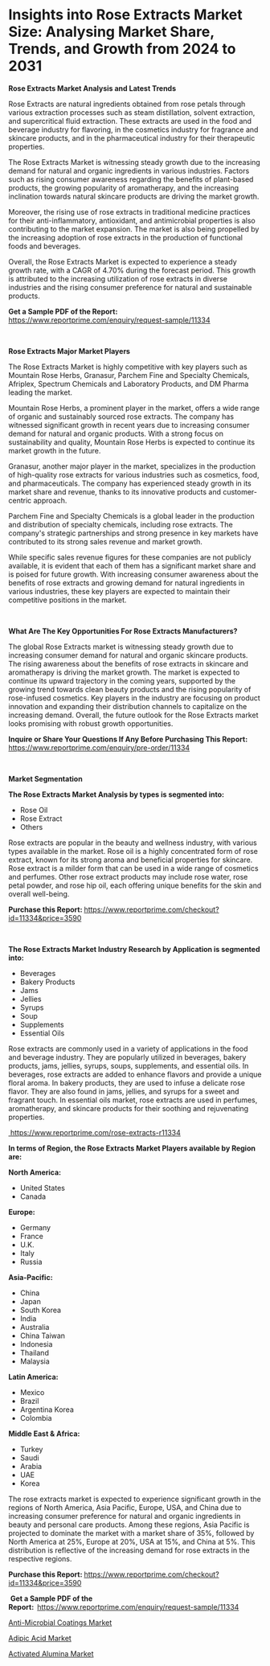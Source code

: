 <p><h1>Insights into Rose Extracts Market Size: Analysing Market Share, Trends, and Growth from 2024 to 2031</h1></p><p><strong>Rose Extracts Market Analysis and Latest Trends</strong></p>
<p><p>Rose Extracts are natural ingredients obtained from rose petals through various extraction processes such as steam distillation, solvent extraction, and supercritical fluid extraction. These extracts are used in the food and beverage industry for flavoring, in the cosmetics industry for fragrance and skincare products, and in the pharmaceutical industry for their therapeutic properties.</p><p>The Rose Extracts Market is witnessing steady growth due to the increasing demand for natural and organic ingredients in various industries. Factors such as rising consumer awareness regarding the benefits of plant-based products, the growing popularity of aromatherapy, and the increasing inclination towards natural skincare products are driving the market growth.</p><p>Moreover, the rising use of rose extracts in traditional medicine practices for their anti-inflammatory, antioxidant, and antimicrobial properties is also contributing to the market expansion. The market is also being propelled by the increasing adoption of rose extracts in the production of functional foods and beverages.</p><p>Overall, the Rose Extracts Market is expected to experience a steady growth rate, with a CAGR of 4.70% during the forecast period. This growth is attributed to the increasing utilization of rose extracts in diverse industries and the rising consumer preference for natural and sustainable products.</p></p>
<p><strong>Get a Sample PDF of the Report:&nbsp;</strong> <a href="https://www.reportprime.com/enquiry/request-sample/11334">https://www.reportprime.com/enquiry/request-sample/11334</a></p>
<p>&nbsp;</p>
<p><strong>Rose Extracts Major Market Players</strong></p>
<p><p>The Rose Extracts Market is highly competitive with key players such as Mountain Rose Herbs, Granasur, Parchem Fine and Specialty Chemicals, Afriplex, Spectrum Chemicals and Laboratory Products, and DM Pharma leading the market. </p><p>Mountain Rose Herbs, a prominent player in the market, offers a wide range of organic and sustainably sourced rose extracts. The company has witnessed significant growth in recent years due to increasing consumer demand for natural and organic products. With a strong focus on sustainability and quality, Mountain Rose Herbs is expected to continue its market growth in the future.</p><p>Granasur, another major player in the market, specializes in the production of high-quality rose extracts for various industries such as cosmetics, food, and pharmaceuticals. The company has experienced steady growth in its market share and revenue, thanks to its innovative products and customer-centric approach.</p><p>Parchem Fine and Specialty Chemicals is a global leader in the production and distribution of specialty chemicals, including rose extracts. The company's strategic partnerships and strong presence in key markets have contributed to its strong sales revenue and market growth.</p><p>While specific sales revenue figures for these companies are not publicly available, it is evident that each of them has a significant market share and is poised for future growth. With increasing consumer awareness about the benefits of rose extracts and growing demand for natural ingredients in various industries, these key players are expected to maintain their competitive positions in the market.</p></p>
<p>&nbsp;</p>
<p><strong>What Are The Key Opportunities For Rose Extracts Manufacturers?</strong></p>
<p><p>The global Rose Extracts market is witnessing steady growth due to increasing consumer demand for natural and organic skincare products. The rising awareness about the benefits of rose extracts in skincare and aromatherapy is driving the market growth. The market is expected to continue its upward trajectory in the coming years, supported by the growing trend towards clean beauty products and the rising popularity of rose-infused cosmetics. Key players in the industry are focusing on product innovation and expanding their distribution channels to capitalize on the increasing demand. Overall, the future outlook for the Rose Extracts market looks promising with robust growth opportunities.</p></p>
<p><strong>Inquire or Share Your Questions If Any Before Purchasing This Report:</strong> <a href="https://www.reportprime.com/enquiry/pre-order/11334">https://www.reportprime.com/enquiry/pre-order/11334</a></p>
<p>&nbsp;</p>
<p><strong>Market Segmentation</strong></p>
<p><strong>The Rose Extracts Market Analysis by types is segmented into:</strong></p>
<p><ul><li>Rose Oil</li><li>Rose Extract</li><li>Others</li></ul></p>
<p><p>Rose extracts are popular in the beauty and wellness industry, with various types available in the market. Rose oil is a highly concentrated form of rose extract, known for its strong aroma and beneficial properties for skincare. Rose extract is a milder form that can be used in a wide range of cosmetics and perfumes. Other rose extract products may include rose water, rose petal powder, and rose hip oil, each offering unique benefits for the skin and overall well-being.</p></p>
<p><strong>Purchase this Report:&nbsp;</strong><a href="https://www.reportprime.com/checkout?id=11334&price=3590">https://www.reportprime.com/checkout?id=11334&price=3590</a></p>
<p>&nbsp;</p>
<p><strong>The Rose Extracts Market Industry Research by Application is segmented into:</strong></p>
<p><ul><li>Beverages</li><li>Bakery Products</li><li>Jams</li><li>Jellies</li><li>Syrups</li><li>Soup</li><li>Supplements</li><li>Essential Oils</li></ul></p>
<p><p>Rose extracts are commonly used in a variety of applications in the food and beverage industry. They are popularly utilized in beverages, bakery products, jams, jellies, syrups, soups, supplements, and essential oils. In beverages, rose extracts are added to enhance flavors and provide a unique floral aroma. In bakery products, they are used to infuse a delicate rose flavor. They are also found in jams, jellies, and syrups for a sweet and fragrant touch. In essential oils market, rose extracts are used in perfumes, aromatherapy, and skincare products for their soothing and rejuvenating properties.</p></p>
<p><a href="https://www.reportprime.com/rose-extracts-r11334">&nbsp;https://www.reportprime.com/rose-extracts-r11334</a></p>
<p><strong>In terms of Region, the Rose Extracts Market Players available by Region are:</strong></p>
<p>
    <p> <strong> North America: </strong>
        <ul>
            <li>United States</li>
            <li>Canada</li>
        </ul>
        </p> 
    <p> <strong> Europe: </strong>
        <ul>
            <li>Germany</li>
            <li>France</li>
            <li>U.K.</li>
            <li>Italy</li>
            <li>Russia</li>
        </ul>
        </p> 
    <p> <strong> Asia-Pacific: </strong>
        <ul>
            <li>China</li>
            <li>Japan</li>
            <li>South Korea</li>
            <li>India</li>
            <li>Australia</li>
            <li>China Taiwan</li>
            <li>Indonesia</li>
            <li>Thailand</li>
            <li>Malaysia</li>
        </ul>
        </p> 
    <p> <strong> Latin America: </strong>
        <ul>
            <li>Mexico</li>
            <li>Brazil</li>
            <li>Argentina Korea</li>
            <li>Colombia</li>
        </ul>
        </p> 
    <p> <strong> Middle East & Africa: </strong>
        <ul>
            <li>Turkey</li>
            <li>Saudi</li>
            <li>Arabia</li>
            <li>UAE</li>
            <li>Korea</li>
        </ul>
    </p>
    </p>
<p><p>The rose extracts market is expected to experience significant growth in the regions of North America, Asia Pacific, Europe, USA, and China due to increasing consumer preference for natural and organic ingredients in beauty and personal care products. Among these regions, Asia Pacific is projected to dominate the market with a market share of 35%, followed by North America at 25%, Europe at 20%, USA at 15%, and China at 5%. This distribution is reflective of the increasing demand for rose extracts in the respective regions.</p></p>
<p><strong>Purchase this Report: </strong><a href="https://www.reportprime.com/checkout?id=11334&price=3590">https://www.reportprime.com/checkout?id=11334&price=3590</a></p>
<p>&nbsp;<strong>Get a Sample PDF of the Report:&nbsp;&nbsp;</strong><a href="https://www.reportprime.com/enquiry/request-sample/11334">https://www.reportprime.com/enquiry/request-sample/11334</a></p>
<p><strong></strong></p>
<p><p><a href="https://www.linkedin.com/pulse/anti-microbial-coatings-market-research-report-reveals-latest-mgdxc?trackingId=FVxUhqxenJzceD0byATRrg%3D%3D">Anti-Microbial Coatings Market</a></p><p><a href="https://www.linkedin.com/pulse/adipic-acid-market-size-furnishes-valuable-information-encompassing-diybc?trackingId=AY0WBMU0qegE8vUXUNJVaA%3D%3D">Adipic Acid Market</a></p><p><a href="https://www.linkedin.com/pulse/activated-alumina-market-analysis-examines-its-scope-growth-vxhhc?trackingId=CSwy17TxLnZrZctdqWiylg%3D%3D">Activated Alumina Market</a></p></p>